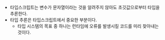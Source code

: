 - 타입스크립트는 변수가 문자열이라는 것을 알려주지 않아도 초깃값으로부터 타입을 추론한다.  
- 타입 추론은 타입스크립트에서 중요한 부분이다.
  - 타입 시스템의 목표 중 하나는 런타임에 오류를 발생시킬 코드를 미리 찾아내는 것이다.
